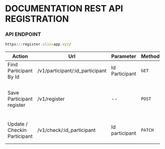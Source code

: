 # DOCUMENTATION REST API REGISTRATION

### API ENDPOINT
```ruby
https://register.ulin-app.xyz/
```

| Action           | Url           | Parameter        | Method | return   | Example   | Payload   |
| ---------------- | ------------- | ---------------- | -----  | -------- | -------- | ---------- |
| Find Participant By Id  | /v1/participant/:id_participant | Id Participant | `GET` | Detail Participant | https://register.ulin-app.xyz/v1/participant/{id_participant} |
| Save Participant register | /v1/register  | -- | `POST` | message succeffully saved | https://register.ulin-app.xyz/v1/register | ```json { "id_participant": "payload id participant", "id_seminar": "payload id seminar" } ``` |
| Update / Checkin Participant | /v1/check/:id_participant | Id participant | `PATCH` | message update / check-im successfully | https://register.ulin-app.xyz/v1/check/:id_participant |
